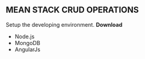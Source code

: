 
## MEAN STACK CRUD OPERATIONS

Setup the developing environment.
**Download**
* Node.js
* MongoDB 
* AngularJs


